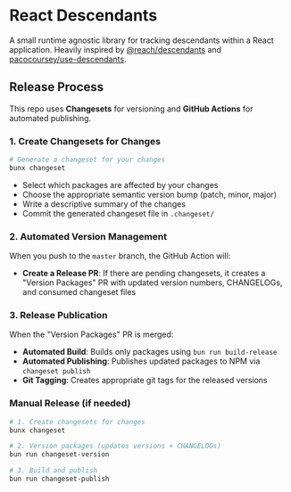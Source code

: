# React Descendants

A small runtime agnostic library for tracking descendants within a React application.
Heavily inspired by [@reach/descendants](https://www.npmjs.com/package/@reach/descendants) and [pacocoursey/use-descendants](https://github.com/pacocoursey/use-descendants).

## Release Process

This repo uses **Changesets** for versioning and **GitHub Actions** for automated publishing.

### 1. Create Changesets for Changes

```bash
# Generate a changeset for your changes
bunx changeset
```

- Select which packages are affected by your changes
- Choose the appropriate semantic version bump (patch, minor, major)
- Write a descriptive summary of the changes
- Commit the generated changeset file in `.changeset/`

### 2. Automated Version Management

When you push to the `master` branch, the GitHub Action will:

- **Create a Release PR**: If there are pending changesets, it creates a "Version Packages" PR with updated version numbers, CHANGELOGs, and consumed changeset files

### 3. Release Publication

When the "Version Packages" PR is merged:

- **Automated Build**: Builds only packages using `bun run build-release`
- **Automated Publishing**: Publishes updated packages to NPM via `changeset publish`
- **Git Tagging**: Creates appropriate git tags for the released versions

### Manual Release (if needed)

```bash
# 1. Create changesets for changes
bunx changeset

# 2. Version packages (updates versions + CHANGELOGs)
bun run changeset-version

# 3. Build and publish
bun run changeset-publish
```
